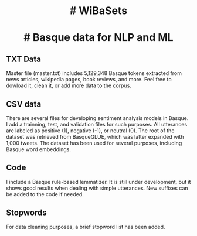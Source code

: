 <h1 align="center"># WiBaSets</h1>
<h1 align="center"># Basque data for NLP and ML</h1>

TXT Data
-----------
Master file (master.txt) includes 5,129,348 Basque tokens extracted from news articles, wikipedia pages, book reviews, and more. Feel free to dowload it, clean it, or add more data to the corpus. 

CSV data
-----------
There are several files for developing sentiment analysis models in Basque. I add a trainning, test, and validation files for such purposes. All utterances are labeled as positive (1), negative (-1), or neutral (0). The root of the dataset was retrieved from BasqueGLUE, which was latter expanded with 1,000 tweets. The dataset has been used for several purposes, including Basque word embeddings.

Code
-----------
I include a Basque rule-based lemmatizer. It is still under development, but it shows good results when dealing with simple utterances. New suffixes can be added to the code if needed.

Stopwords
-----------
For data cleaning purposes, a brief stopword list has been added.
